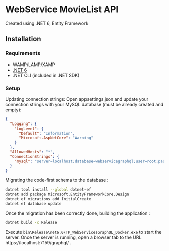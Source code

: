
# WebService MovieList API
Created using .NET 6, Entity Framework

## Installation
### Requirements
- WAMP/LAMP/XAMP
- [.NET 6](https://dotnet.microsoft.com/en-us/download/dotnet/6.0)
- .NET CLI (included in .NET SDK)
### Setup
Updating connection strings:
Open appsettings.json and update your connection strings with your MySQL database (must be already created and empty):
```json
{
  "Logging": {
    "LogLevel": {
      "Default": "Information",
      "Microsoft.AspNetCore": "Warning"
    }
  },
  "AllowedHosts": "*",
  "ConnectionStrings": {
    "mysql": "server=localhost;database=webservicegraphql;user=root;password=" <--- change
  }
}
```
Migrating the code-first schema to the database :
```bash
dotnet tool install --global dotnet-ef
dotnet add package Microsoft.EntityFrameworkCore.Design
dotnet ef migrations add InitialCreate
dotnet ef database update
```
Once the migration has been correctly done, building the application : 
```bash
dotnet build -c Release
```
Execute `bin\Release\net6.0\TP_WebServicesGraphQL_Docker.exe` to start the server.
Once the server is running, open a browser tab to the URL https://localhost:7159/graphql/ .

